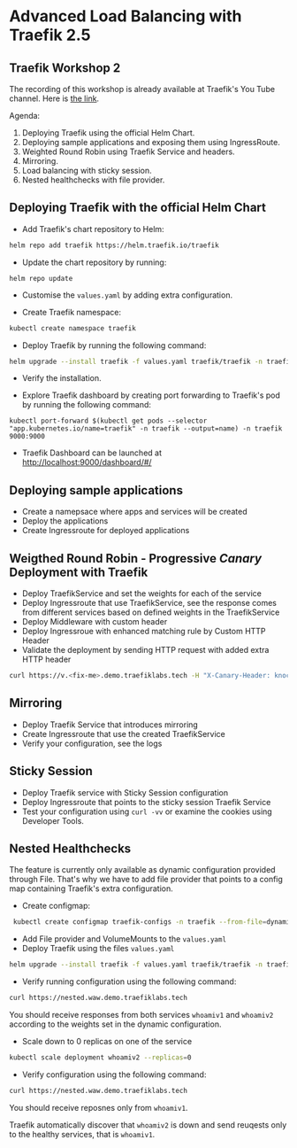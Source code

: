 # Advanced Load Balancing with Traefik 2.5
## Traefik Workshop 2

The recording of this workshop is already available at Traefik's You Tube channel. Here is [the link](https://youtu.be/eUlAS-FdELg).

Agenda:

1. Deploying Traefik using the official Helm Chart.
2. Deploying sample applications and exposing them using IngressRoute.
3. Weighted Round Robin using Traefik Service and headers.
4. Mirroring.
5. Load balancing with sticky session.
6. Nested healthchecks with file provider. 


## Deploying Traefik with the official Helm Chart

* Add Traefik's chart repository to Helm: 

```sh
helm repo add traefik https://helm.traefik.io/traefik
```

* Update the chart repository by running: 

```
helm repo update
```

* Customise the `values.yaml` by adding extra configuration. 

* Create Traefik namespace: 

```sh
kubectl create namespace traefik 
```

* Deploy Traefik by running the following command:

```sh
helm upgrade --install traefik -f values.yaml traefik/traefik -n traefik
```

* Verify the installation. 

* Explore Traefik dashboard by creating port forwarding to Traefik's pod by running the following command:

```
kubectl port-forward $(kubectl get pods --selector "app.kubernetes.io/name=traefik" -n traefik --output=name) -n traefik 9000:9000
```

* Traefik Dashboard can be launched at [http://localhost:9000/dashboard/#/](http://localhost:9000/dashboard/#/)

## Deploying sample applications

* Create a namepsace where apps and services will be created
* Deploy the applications 
* Create Ingressroute for deployed applications

## Weigthed Round Robin - Progressive *Canary* Deployment with Traefik

* Deploy TraefikService and set the weights for each of the service
* Deploy Ingressroute that use TraefikService, see the response comes from different services based on defined weights in the TraefikService
* Deploy Middleware with custom header 
* Deploy Ingressroue with enhanced matching rule by Custom HTTP Header
* Validate the deployment by sending HTTP request with added extra HTTP header
```sh
curl https://v.<fix-me>.demo.traefiklabs.tech -H "X-Canary-Header: knock-knock"
```
## Mirroring

* Deploy Traefik Service that introduces mirroring
* Create Ingressroute that use the created TraefikService
* Verify your configuration, see the logs

## Sticky Session

* Deploy Traefik service with Sticky Session configuration
* Deploy Ingressroute that points to the sticky session Traefik Service
* Test your configuration using `curl -vv` or examine the cookies using Developer Tools.

## Nested Healthchecks

The feature is currently only available as dynamic configuration provided through File. That's why we have to add file provider that points to a config map containing Traefik's extra configuration.

* Create configmap:

```sh
 kubectl create configmap traefik-configs -n traefik --from-file=dynamic.yaml=config/dynamic.yaml 
```

* Add File provider and VolumeMounts to the `values.yaml`
* Deploy Traefik using the files `values.yaml`
```sh
helm upgrade --install traefik -f values.yaml traefik/traefik -n traefik
```
* Verify running configuration using the following command:

```sh
curl https://nested.waw.demo.traefiklabs.tech
```

You should receive responses from both services `whoamiv1` and `whoamiv2` according to the weights set in the dynamic configuration. 

* Scale down to 0 replicas on one of the service
 
```sh
kubectl scale deployment whoamiv2 --replicas=0
```

* Verify configuration using the following command:

```sh
curl https://nested.waw.demo.traefiklabs.tech
```

You should receive reposnes only from `whoamiv1`.

Traefik automatically discover that `whoamiv2` is down and send reuqests only to the healthy services, that is `whoamiv1`.
